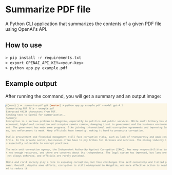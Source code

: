 # Summarize PDF file
A Python CLI application that summarizes the contents of a given PDF file using OpenAI's API.

## How to use
```shell
> pip install -r requirements.txt
> export OPENAI_API_KEY=<your-key>
> python app.py example.pdf
```

## Example output

After running the command, you will get a summary and an output image:

![Summary Output](img/output.png)